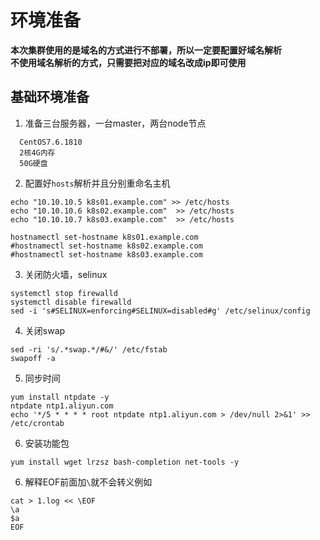 # 环境准备
**本次集群使用的是域名的方式进行不部署，所以一定要配置好域名解析**  
**不使用域名解析的方式，只需要把对应的域名改成ip即可使用**
## 基础环境准备
1. 准备三台服务器，一台master，两台node节点
  ```shell
    CentOS7.6.1810
    2核4G内存
    50G硬盘
  ```
2. 配置好`hosts`解析并且分别重命名主机
  ```shell
  echo "10.10.10.5 k8s01.example.com" >> /etc/hosts
  echo "10.10.10.6 k8s02.example.com"  >> /etc/hosts
  echo "10.10.10.7 k8s03.example.com"  >> /etc/hosts
  ```
  ```shell
  hostnamectl set-hostname k8s01.example.com
  #hostnamectl set-hostname k8s02.example.com
  #hostnamectl set-hostname k8s03.example.com
  ```
3. 关闭防火墙，selinux

  ```shell
  systemctl stop firewalld
  systemctl disable firewalld
  sed -i 's#SELINUX=enforcing#SELINUX=disabled#g' /etc/selinux/config
  ```
4. 关闭swap
  ```shell
  sed -ri 's/.*swap.*/#&/' /etc/fstab
  swapoff -a
  ```
5. 同步时间
  ```shell
  yum install ntpdate -y
  ntpdate ntp1.aliyun.com
  echo '*/5 * * * * root ntpdate ntp1.aliyun.com > /dev/null 2>&1' >> /etc/crontab
  ```

6. 安装功能包
  ```shell
  yum install wget lrzsz bash-completion net-tools -y
  ```

6. 解释EOF前面加`\`就不会转义例如
  ```shell
  cat > 1.log << \EOF
  \a
  $a
  EOF
  ```
